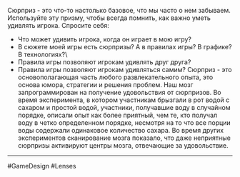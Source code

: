 Сюрприз - это что-то настолько базовое, что мы часто о нем забываем. Используйте эту призму, чтобы всегда помнить, как важно уметь удивлять игрока. Спросите себя:
- Что может удивить игрока, когда он играет в мою игру?
- В сюжете моей игры есть сюрпризы? А в правилах игры? В графике? В технологиях?\
- Правила игры позволяют игрокам удивлять друг друга?
- Правила игры позволяют игрокам удивляться самим?
Сюрприз - это основополагающая часть любого развлекательного опыта, это основа юмора, стратегии и решения проблем. Наш мозг запрограммирован на получение удовольствия от сюрпризов. Во время эксперимента, в котором участникам брызгали в рот водой с сахаром и простой водой, участники, получавшие воду в случайном порядке, описали опыт как более приятный, чем те, кто получал воду в четко определенном порядке, несмотря на то что все порции воды содержали одинаковое количество сахара. Во время других экспериментов сканирование мозга показало, что даже неприятные сюрпризы активируют центры мозга, отвечающие за удовольствие.
---
#GameDesign #Lenses 